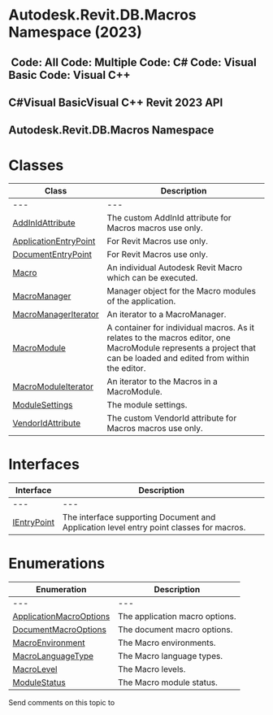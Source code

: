 # Autodesk.Revit.DB.Macros Namespace (2023)

﻿
 Code: All Code: Multiple Code: C# Code: Visual Basic Code: Visual C++   
---  
C#Visual BasicVisual C++
Revit 2023 API  
---  
Autodesk.Revit.DB.Macros Namespace  
---  
# Classes
| Class | Description |
| --- | --- |
| --- | --- | --- |
| [AddInIdAttribute](f5642e13-82ba-36fa-c4e1-ac03aa3498f3.md "AddInIdAttribute Class") | The custom AddInId attribute for Macros macros use only. |
| [ApplicationEntryPoint](f18a0fa9-29ba-111e-e1e9-2124ec3c4d2b.md "ApplicationEntryPoint Class") | For Revit Macros use only. |
| [DocumentEntryPoint](99996ba9-d1a7-d27e-c0ce-eb271a4c35bb.md "DocumentEntryPoint Class") | For Revit Macros use only. |
| [Macro](8e156c00-8aa8-51f5-be8f-4561ad51f1d8.md "Macro Class") | An individual Autodesk Revit Macro which can be executed. |
| [MacroManager](49eb4b8a-ae13-95e7-fef4-11347bbb67d3.md "MacroManager Class") | Manager object for the Macro modules of the application. |
| [MacroManagerIterator](2e602955-0aaf-f39f-720f-d6269ec8ce26.md "MacroManagerIterator Class") | An iterator to a MacroManager. |
| [MacroModule](d604a3cb-4f41-78a8-6353-270c566ac661.md "MacroModule Class") | A container for individual macros. As it relates to the macros editor, one MacroModule represents a project that can be loaded and edited from within the editor. |
| [MacroModuleIterator](320b8746-c7b2-797a-6764-babdf0c79715.md "MacroModuleIterator Class") | An iterator to the Macros in a MacroModule. |
| [ModuleSettings](2a0c5aed-a80e-6c91-0525-ad8d42d613a6.md "ModuleSettings Class") | The module settings. |
| [VendorIdAttribute](789e2e36-a560-cbf4-ed62-186d78ba4d51.md "VendorIdAttribute Class") | The custom VendorId attribute for Macros macros use only. |

# Interfaces
| Interface | Description |
| --- | --- |
| --- | --- | --- |
| [IEntryPoint](b12791d1-81ab-b326-2bc7-da785d78e1fc.md "IEntryPoint Interface") | The interface supporting Document and Application level entry point classes for macros. |

# Enumerations
| Enumeration | Description |
| --- | --- |
| --- | --- | --- |
| [ApplicationMacroOptions](f2e09bb1-8f51-089d-dc36-c76c9a1fb683.md "ApplicationMacroOptions Enumeration") | The application macro options. |
| [DocumentMacroOptions](718074d4-9235-9eb1-c8b1-e1d4bb9dddc6.md "DocumentMacroOptions Enumeration") | The document macro options. |
| [MacroEnvironment](aae06d04-d87d-1bbf-2fe4-d11643c93af7.md "MacroEnvironment Enumeration") | The Macro environments. |
| [MacroLanguageType](7481402e-debc-27d2-0c96-fa6108aca851.md "MacroLanguageType Enumeration") | The Macro language types. |
| [MacroLevel](e67ee9d3-a083-a01c-e4e3-e8441544d580.md "MacroLevel Enumeration") | The Macro levels. |
| [ModuleStatus](96f00239-87a1-eb58-3433-1d5f804c3a4d.md "ModuleStatus Enumeration") | The Macro module status. |

Send comments on this topic to 
